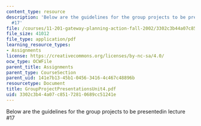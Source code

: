 ```yaml
---
content_type: resource
description: 'Below are the guidelines for the group projects to be presentedin lecture
  #17'
file: /courses/11-201-gateway-planning-action-fall-2002/3302c3b44a07c85172810689cc51241e_GroupProjectPresentationsUnit4.pdf
file_size: 41012
file_type: application/pdf
learning_resource_types:
- Assignments
license: https://creativecommons.org/licenses/by-nc-sa/4.0/
ocw_type: OCWFile
parent_title: Assignments
parent_type: CourseSection
parent_uid: 141e7b13-45b1-0456-3416-4c467c48896b
resourcetype: Document
title: GroupProjectPresentationsUnit4.pdf
uid: 3302c3b4-4a07-c851-7281-0689cc51241e
---
```

Below are the guidelines for the group projects to be presentedin lecture #17